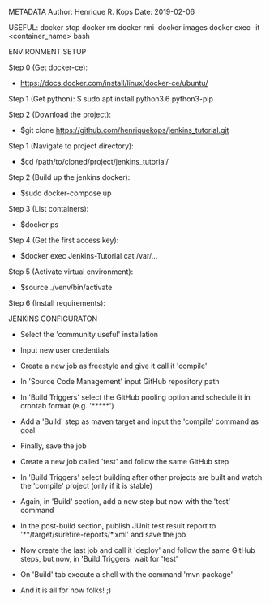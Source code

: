 METADATA
Author: Henrique R. Kops
Date: 2019-02-06

USEFUL:
	docker stop <container name>
	docker rm <container id>
	docker rmi <image id>
	docker images
	docker exec -it <container_name> bash

ENVIRONMENT SETUP

Step 0 (Get docker-ce):
- https://docs.docker.com/install/linux/docker-ce/ubuntu/

Step 1 (Get python):
$ sudo apt install python3.6 python3-pip

Step 2 (Download the project):
- $git clone https://github.com/henriquekops/jenkins_tutorial.git

Step 1 (Navigate to project directory):
- $cd /path/to/cloned/project/jenkins_tutorial/

Step 2 (Build up the jenkins docker):
- $sudo docker-compose up

Step 3 (List containers):
- $docker ps

Step 4 (Get the first access key):
- $docker exec Jenkins-Tutorial cat /var/...

Step 5 (Activate virtual environment):
- $source ./venv/bin/activate

Step 6 (Install requirements):

JENKINS CONFIGURATON

- Select the 'community useful' installation

- Input new user credentials

- Create a new job as freestyle and give it call it 'compile'

- In 'Source Code Management' input GitHub repository path

- In 'Build Triggers' select the GitHub pooling option and schedule it in crontab format (e.g. '*****')

- Add a 'Build' step as maven target and input the 'compile' command as goal

- Finally, save the job

- Create a new job called 'test' and follow the same GitHub step

- In 'Build Triggers' select building after other projects are built and watch the 'compile' project (only if it is stable)

- Again, in 'Build' section, add a new step but now with the 'test' command

- In the post-build section, publish JUnit test result report to '**/target/surefire-reports/*.xml' and save the job

- Now create the last job and call it 'deploy' and follow the same GitHub steps, but now, in 'Build Triggers' wait for 'test'

- On 'Build' tab execute a shell with the command 'mvn package'

- And it is all for now folks! ;)


